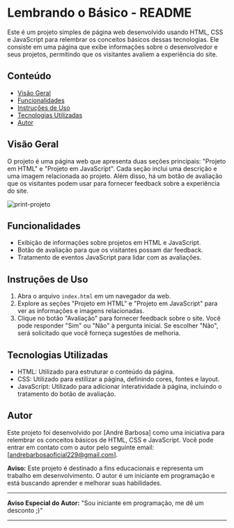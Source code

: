 # Lembrando o Básico - README

Este é um projeto simples de página web desenvolvido usando HTML, CSS e JavaScript para relembrar os conceitos básicos dessas tecnologias. Ele consiste em uma página que exibe informações sobre o desenvolvedor e seus projetos, permitindo que os visitantes avaliem a experiência do site.

## Conteúdo

- [Visão Geral](#visão-geral)
- [Funcionalidades](#funcionalidades)
- [Instruções de Uso](#instruções-de-uso)
- [Tecnologias Utilizadas](#tecnologias-utilizadas)
- [Autor](#autor)

## Visão Geral

O projeto é uma página web que apresenta duas seções principais: "Projeto em HTML" e "Projeto em JavaScript". Cada seção inclui uma descrição e uma imagem relacionada ao projeto. Além disso, há um botão de avaliação que os visitantes podem usar para fornecer feedback sobre a experiência do site.

![print-projeto](https://github.com/Tydre1/iForgotHowToProgram/assets/132526838/93874575-501c-4aa6-b7ed-d71ebe0bd050)


## Funcionalidades

- Exibição de informações sobre projetos em HTML e JavaScript.
- Botão de avaliação para que os visitantes possam dar feedback.
- Tratamento de eventos JavaScript para lidar com as avaliações.

## Instruções de Uso

1. Abra o arquivo `index.html` em um navegador da web.
2. Explore as seções "Projeto em HTML" e "Projeto em JavaScript" para ver as informações e imagens relacionadas.
3. Clique no botão "Avaliação" para fornecer feedback sobre o site. Você pode responder "Sim" ou "Não" à pergunta inicial. Se escolher "Não", será solicitado que você forneça sugestões de melhoria.

## Tecnologias Utilizadas

- HTML: Utilizado para estruturar o conteúdo da página.
- CSS: Utilizado para estilizar a página, definindo cores, fontes e layout.
- JavaScript: Utilizado para adicionar interatividade à página, incluindo o tratamento do botão de avaliação.

## Autor

Este projeto foi desenvolvido por [André Barbosa] como uma iniciativa para relembrar os conceitos básicos de HTML, CSS e JavaScript. Você pode entrar em contato com o autor pelo seguinte email: [andrebarbosaoficial229@gmail.com].

**Aviso:** Este projeto é destinado a fins educacionais e representa um trabalho em desenvolvimento. O autor é um iniciante em programação e está buscando aprender e melhorar suas habilidades.

---

**Aviso Especial do Autor:** "Sou iniciante em programação, me dê um desconto ;)"

---
